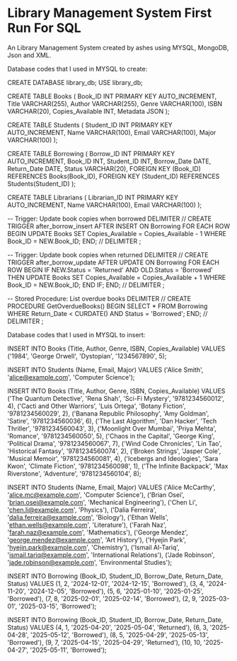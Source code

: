 # Library Management System First Run For SQL
An Library Management System created by ashes using MYSQL, MongoDB, Json and XML. 

Database codes that I used in MYSQL to create:

CREATE DATABASE library_db;
USE library_db;
 
CREATE TABLE Books (
    Book_ID INT PRIMARY KEY AUTO_INCREMENT,
    Title VARCHAR(255),
    Author VARCHAR(255),
    Genre VARCHAR(100),
    ISBN VARCHAR(20),
    Copies_Available INT,
    Metadata JSON
);
 
CREATE TABLE Students (
    Student_ID INT PRIMARY KEY AUTO_INCREMENT,
    Name VARCHAR(100),
    Email VARCHAR(100),
    Major VARCHAR(100)
);
 
CREATE TABLE Borrowing (
    Borrow_ID INT PRIMARY KEY AUTO_INCREMENT,
    Book_ID INT,
    Student_ID INT,
    Borrow_Date DATE,
    Return_Date DATE,
    Status VARCHAR(20),
    FOREIGN KEY (Book_ID) REFERENCES Books(Book_ID),
    FOREIGN KEY (Student_ID) REFERENCES Students(Student_ID)
);
 
CREATE TABLE Librarians (
    Librarian_ID INT PRIMARY KEY AUTO_INCREMENT,
    Name VARCHAR(100),
    Email VARCHAR(100)
);
 
-- Trigger: Update book copies when borrowed
DELIMITER //
CREATE TRIGGER after_borrow_insert
AFTER INSERT ON Borrowing
FOR EACH ROW
BEGIN
  UPDATE Books SET Copies_Available = Copies_Available - 1 WHERE Book_ID = NEW.Book_ID;
END;
//
DELIMITER ;
 
-- Trigger: Update book copies when returned
DELIMITER //
CREATE TRIGGER after_borrow_update
AFTER UPDATE ON Borrowing
FOR EACH ROW
BEGIN
  IF NEW.Status = 'Returned' AND OLD.Status = 'Borrowed' THEN
    UPDATE Books SET Copies_Available = Copies_Available + 1 WHERE Book_ID = NEW.Book_ID;
  END IF;
END;
//
DELIMITER ;
 
-- Stored Procedure: List overdue books
DELIMITER //
CREATE PROCEDURE GetOverdueBooks()
BEGIN
  SELECT * FROM Borrowing
  WHERE Return_Date < CURDATE() AND Status = 'Borrowed';
END;
//
DELIMITER ;

Database codes that I used in MYSQL to insert:

INSERT INTO Books (Title, Author, Genre, ISBN, Copies_Available)
VALUES ('1984', 'George Orwell', 'Dystopian', '1234567890', 5);
 
INSERT INTO Students (Name, Email, Major)
VALUES ('Alice Smith', 'alice@example.com', 'Computer Science');
 
INSERT INTO Books (Title, Author, Genre, ISBN, Copies_Available) VALUES
('The Quantum Detective', 'Rena Shah', 'Sci-Fi Mystery', '9781234560012', 4),
('Cacti and Other Warriors', 'Luis Ortega', 'Botany Fiction', '9781234560029', 2),
('Banana Republic Philosophy', 'Amy Goldman', 'Satire', '9781234560036', 6),
('The Last Algorithm', 'Dan Hacker', 'Tech Thriller', '9781234560043', 3),
('Moonlight Over Mumbai', 'Priya Mehta', 'Romance', '9781234560050', 5),
('Chaos in the Capital', 'George King', 'Political Drama', '9781234560067', 7),
('Wind Code Chronicles', 'Lin Tao', 'Historical Fantasy', '9781234560074', 2),
('Broken Strings', 'Jasper Cole', 'Musical Memoir', '9781234560081', 4),
('Icebergs and Ideologies', 'Sara Kwon', 'Climate Fiction', '9781234560098', 1),
('The Infinite Backpack', 'Max Riverstone', 'Adventure', '9781234560104', 8);
 
 
INSERT INTO Students (Name, Email, Major) VALUES
('Alice McCarthy', 'alice.mc@example.com', 'Computer Science'),
('Brian Osei', 'brian.osei@example.com', 'Mechanical Engineering'),
('Chen Li', 'chen.li@example.com', 'Physics'),
('Dalia Ferreira', 'dalia.ferreira@example.com', 'Biology'),
('Ethan Wells', 'ethan.wells@example.com', 'Literature'),
('Farah Naz', 'farah.naz@example.com', 'Mathematics'),
('George Mendez', 'george.mendez@example.com', 'Art History'),
('Hyejin Park', 'hyejin.park@example.com', 'Chemistry'),
('Ismail Al-Tariq', 'ismail.tariq@example.com', 'International Relations'),
('Jade Robinson', 'jade.robinson@example.com', 'Environmental Studies');
 
 
INSERT INTO Borrowing (Book_ID, Student_ID, Borrow_Date, Return_Date, Status) VALUES
(1, 2, '2024-12-01', '2024-12-15', 'Borrowed'),
(3, 4, '2024-11-20', '2024-12-05', 'Borrowed'),
(5, 6, '2025-01-10', '2025-01-25', 'Borrowed'),
(7, 8, '2025-02-01', '2025-02-14', 'Borrowed'),
(2, 9, '2025-03-01', '2025-03-15', 'Borrowed');
 
 
INSERT INTO Borrowing (Book_ID, Student_ID, Borrow_Date, Return_Date, Status) VALUES
(4, 1, '2025-04-20', '2025-05-04', 'Returned'),
(6, 3, '2025-04-28', '2025-05-12', 'Borrowed'),
(8, 5, '2025-04-29', '2025-05-13', 'Borrowed'),
(9, 7, '2025-04-15', '2025-04-29', 'Returned'),
(10, 10, '2025-04-27', '2025-05-11', 'Borrowed');

